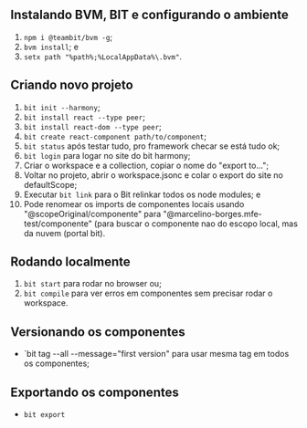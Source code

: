 ## Instalando BVM, BIT e configurando o ambiente

1. `npm i @teambit/bvm -g`;
2. `bvm install`; e
3. `setx path "%path%;%LocalAppData%\.bvm"`.

## Criando novo projeto

1. `bit init --harmony`;
2. `bit install react --type peer`;
3. `bit install react-dom --type peer`;
4. `bit create react-component path/to/component`;
5. `bit status` após testar tudo, pro framework checar se está tudo ok;
6. `bit login` para logar no site do bit harmony;
7. Criar o workspace e a collection, copiar o nome do "export to...";
8. Voltar no projeto, abrir o workspace.jsonc e colar o export do site no defaultScope;
9. Executar `bit link` para o Bit relinkar todos os node modules; e
10. Pode renomear os imports de componentes locais usando "@scopeOriginal/componente" para "@marcelino-borges.mfe-test/componente" (para buscar o componente nao do escopo local, mas da nuvem (portal bit).

## Rodando localmente

1. `bit start` para rodar no browser ou;
2. `bit compile` para ver erros em componentes sem precisar rodar o workspace.

## Versionando os componentes

- `bit tag --all --message="first version" para usar mesma tag em todos os componentes;

## Exportando os componentes

- `bit export`
